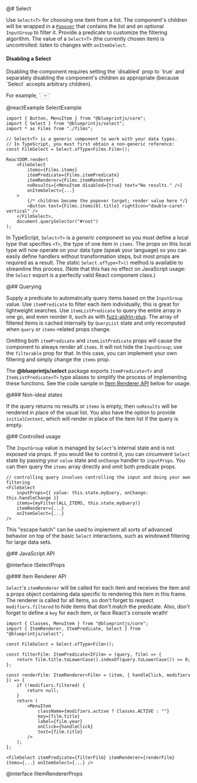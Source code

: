 @# Select

Use `Select<T>` for choosing one item from a list. The component's children will be wrapped in a [`Popover`](#labs/popover) that contains the list and an optional `InputGroup` to filter it. Provide a predicate to customize the filtering algorithm. The value of a `Select<T>` (the currently chosen item) is uncontrolled: listen to changes with `onItemSelect`.

<div class="pt-callout pt-intent-primary pt-icon-info-sign">
    <h4>Disabling a Select</h4>
    <p>Disabling the component requires setting the `disabled` prop to `true`
    and separately disabling the component's children as appropriate (because `Select` accepts arbitrary children).</p>
    <p>For example, `<Select ... disabled={true}><Button ... disabled={true} /></Select>`</p>
</div>

@reactExample SelectExample

```tsx
import { Button, MenuItem } from "@blueprintjs/core";
import { Select } from "@blueprintjs/select";
import * as Films from "./films";

// Select<T> is a generic component to work with your data types.
// In TypeScript, you must first obtain a non-generic reference:
const FilmSelect = Select.ofType<Films.Film>();

ReactDOM.render(
    <FilmSelect
        items={Films.items}
        itemPredicate={Films.itemPredicate}
        itemRenderer={Films.itemRenderer}
        noResults={<MenuItem disabled={true} text="No results." />}
        onItemSelect={...}
    >
        {/* children become the popover target; render value here */}
        <Button text={Films.items[0].title} rightIcon="double-caret-vertical" />
    </FilmSelect>,
    document.querySelector("#root")
);
```

In TypeScript, `Select<T>` is a _generic component_ so you must define a local type that specifies `<T>`, the type of one item in `items`. The props on this local type will now operate on your data type (speak your language) so you can easily define handlers without transformation steps, but most props are required as a result. The static `Select.ofType<T>()` method is available to streamline this process. (Note that this has no effect on JavaScript usage: the `Select` export is a perfectly valid React component class.)

@## Querying

Supply a predicate to automatically query items based on the `InputGroup` value. Use `itemPredicate` to filter each item individually; this is great for lightweight searches. Use `itemListPredicate` to query the entire array in one go, and even reorder it, such as with [fuzz-aldrin-plus](https://github.com/jeancroy/fuzz-aldrin-plus). The array of filtered items is cached internally by `QueryList` state and only recomputed when `query` or `items`-related props change.

Omitting both `itemPredicate` and `itemListPredicate` props will cause the component to always render all `items`. It will not hide the `InputGroup`; use the `filterable` prop for that. In this case, you can implement your own filtering and simply change the `items` prop.

The **@blueprintjs/select** package exports `ItemPredicate<T>` and `ItemListPredicate<T>` type aliases to simplify the process of implementing these functions.
See the code sample in [Item Renderer API](#select/select-component.item-renderer-api) below for usage.

@### Non-ideal states

If the query returns no results or `items` is empty, then `noResults` will be rendered in place of the usual list. You also have the option to provide `initialContent`, which will render in place of the item list if the query is empty.

@## Controlled usage

The `InputGroup` value is managed by `Select`'s internal state and is not exposed via props. If you would like to control it, you can circumvent `Select` state by passing your `value` state and `onChange` handler to `inputProps`. You can then query the `items` array directly and omit both predicate props.

```tsx
// controlling query involves controlling the input and doing your own filtering
<FilmSelect
    inputProps={{ value: this.state.myQuery, onChange: this.handleChange }}
    items={myFilter(ALL_ITEMS, this.state.myQuery)}
    itemRenderer={...}
    onItemSelect={...}
/>
```

This "escape hatch" can be used to implement all sorts of advanced behavior on top of the basic `Select` interactions, such as windowed filtering for large data sets.

@## JavaScript API

@interface ISelectProps

@### Item Renderer API

`Select`'s `itemRenderer` will be called for each item and receives the item and a props object containing data specific
to rendering this item in this frame. The renderer is called for all items, so don't forget to respect
`modifiers.filtered` to hide items that don't match the predicate. Also, don't forget to define a `key` for each item,
or face React's console wrath!

```tsx
import { Classes, MenuItem } from "@blueprintjs/core";
import { ItemRenderer, ItemPredicate, Select } from "@blueprintjs/select";

const FilmSelect = Select.ofType<Film>();

const filterFilm: ItemPredicate<IFilm> = (query, film) => {
    return film.title.toLowerCase().indexOf(query.toLowerCase()) >= 0;
};

const renderFilm: ItemRenderer<Film> = (item, { handleClick, modifiers }) => {
    if (!modifiers.filtered) {
        return null;
    }
    return (
        <MenuItem
            className={modifiers.active ? Classes.ACTIVE : ""}
            key={film.title}
            label={film.year}
            onClick={handleClick}
            text={film.title}
        />
    );
};

<FilmSelect itemPredicate={filterFilm} itemRenderer={renderFilm} items={...} onItemSelect={...} />
```

@interface IItemRendererProps
